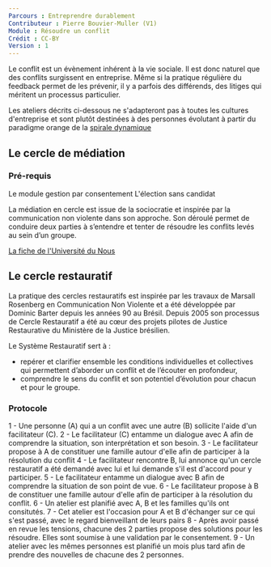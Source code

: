 ```yaml
---
Parcours : Entreprendre durablement
Contributeur : Pierre Bouvier-Muller (V1)
Module : Résoudre un conflit
Crédit : CC-BY
Version : 1
---
```


Le conflit est un évènement inhérent à la vie sociale. Il est donc naturel que des conflits surgissent en entreprise.
Même si la pratique régulière du feedback permet de les prévenir, il y a parfois des différends, des litiges qui méritent un processus particulier.

Les ateliers décrits ci-dessous ne s'adapteront pas à toutes les cultures d'entreprise et sont plutôt destinées à des personnes évolutant à partir du paradigme orange de la [spirale dynamique](http://www.spiraledynamique.com/index.php)

## Le cercle de médiation

### Pré-requis
Le module gestion par consentement
L'élection sans candidat

La médiation en cercle est issue de la sociocratie et inspirée par la communication non violente dans son approche.
Son déroulé permet de conduire deux parties à s’entendre et tenter de résoudre les conflits levés au sein d’un groupe.

[La fiche de l'Université du Nous](http://universite-du-nous.org/wp-content/uploads/2013/09/GEST-CONFLIT.pdf)


## Le cercle restauratif

La pratique des cercles restauratifs est inspirée par les travaux de Marsall Rosenberg en Communication Non Violente et a été développée par Dominic Barter depuis les années 90 au Brésil. 
Depuis 2005 son processus de Cercle Restauratif a été au cœur des projets pilotes de Justice Restaurative du Ministère de la Justice brésilien.

Le Système Restauratif sert à :
- repérer et clarifier ensemble les conditions individuelles et collectives qui permettent d’aborder un conflit et de l’écouter en profondeur,
- comprendre le sens du conflit et son potentiel d’évolution pour chacun et pour le groupe.

### Protocole
1 - Une personne (A) qui a un conflit avec une autre (B) sollicite l'aide d'un facilitateur (C).
2 - Le facilitateur (C) entamme un dialogue avec A afin de comprendre la situation, son interprétation et son besoin.
3 - Le facilitateur propose à A de constituer une famille autour d'elle afin de participer à la résolution du conflit
4 - Le facilitateur rencontre B, lui annonce qu'un cercle restauratif a été demandé avec lui et lui demande s'il est d'accord pour y participer.
5 - Le facilitateur entamme un dialogue avec B afin de comprendre la situation de son point de vue.
6 - Le facilitateur propose à B de constituer une famille autour d'elle afin de participer à la résolution du conflit.
6 - Un atelier est planifié avec A, B et les familles qu'ils ont consitutés.
7 - Cet atelier est l'occasion pour A et B d'échanger sur ce qui s'est passé, avec le regard bienveillant de leurs pairs
8 - Après avoir passé en revue les tensions, chacune des 2 parties propose des solutions pour les résoudre. Elles sont soumise à une validation par le consentement.
9 - Un atelier avec les mêmes personnes est planifié un mois plus tard afin de prendre des nouvelles de chacune des 2 personnes.

